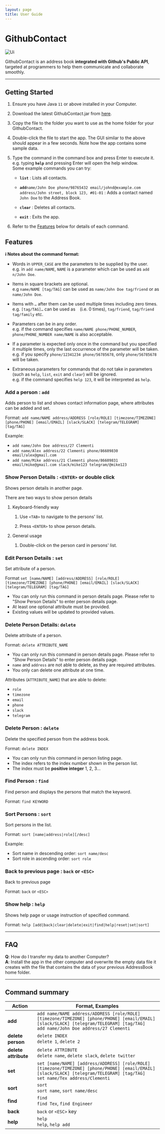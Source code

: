 ```yaml
---
layout: page
title: User Guide
---
```


# GithubContact

![Ui](images/Ui.png)

GithubContact is an address book **integrated with Github's Public API**, targeted at programmers to help them communicate and collaborate smoothly.

--------------------------------------------------------------------------------------------------------------------

## Getting Started

1. Ensure you have Java `11` or above installed in your Computer.

2. Download the latest GithubContact.jar from [here](https://github.com/AY2223S1-CS2103T-W08-2/tp/releases).

3. Copy the file to the folder you want to use as the home folder for your GithubContact.

4. Double-click the file to start the app. The GUI similar to the above should appear in a few seconds. Note how the app contains some sample data.

5. Type the command in the command box and press Enter to execute it. e.g. typing **`help`** and pressing Enter will open the help window.<br>
   Some example commands you can try:

   * **`list`** : Lists all contacts.

   * **`add`**`name/John Doe phone/98765432 email/johnd@example.com address/John street, block 123, #01-01` : Adds a contact named `John Doe` to the Address Book.

   * **`clear`** : Deletes all contacts.

   * **`exit`** : Exits the app.

6. Refer to the [Features](#features) below for details of each command.

## Features

<div markdown="block" class="alert alert-info">

**:information_source: Notes about the command format:**<br>

* Words in `UPPER_CASE` are the parameters to be supplied by the user.<br>
  e.g. in `add name/NAME`, `NAME` is a parameter which can be used as `add n/John Doe`.

* Items in square brackets are optional.<br>
  e.g `name/NAME [tag/TAG]` can be used as `name/John Doe tag/friend` or as `name/John Doe`.

* Items with `…`​ after them can be used multiple times including zero times.<br>
  e.g. `[tag/TAG]…​` can be used as ` ` (i.e. 0 times), `tag/friend`, `tag/friend tag/family` etc.

* Parameters can be in any order.<br>
  e.g. if the command specifies `name/NAME phone/PHONE_NUMBER`, `phone/PHONE_NUMBER name/NAME` is also acceptable.

* If a parameter is expected only once in the command but you specified it multiple times, only the last occurrence of the parameter will be taken.<br>
  e.g. if you specify `phone/12341234 phone/56785678`, only `phone/56785678` will be taken.

* Extraneous parameters for commands that do not take in parameters (such as `help`, `list`, `exit` and `clear`) will be ignored.<br>
  e.g. if the command specifies `help 123`, it will be interpreted as `help`.

</div>

### Add a person : `add`

Adds person to list and shows contact information page, where attributes can be added and set.

Format: `add name/NAME address/ADDRESS [role/ROLE] [timezone/TIMEZONE] [phone/PHONE] [email/EMAIL] [slack/SLACK] [telegram/TELEGRAM] [tag/TAG] `

Example:
- `add name/John Doe address/27 Clementi`
- `add name/Alex address/22 Clementi phone/86609830 email/alex@gmail.com`
- `add name/Mike address/21 Clementi phone/86609831 email/mike@gmail.com slack/mike123 telegram/@mike123`

### Show Person Details : `<ENTER>` or double click

Shows person details in another page.

There are two ways to show person details

1. Keyboard-friendly way

   1. Use `<TAB>` to navigate to the persons' list.
   
   2. Press `<ENTER>` to show person details.
   
2. General usage

   1. Double-click on the person card in persons' list.

### Edit Person Details : `set`

Set attribute of a person.

Format `set [name/NAME] [address/ADDRESS] [role/ROLE] [timezone/TIMEZONE] [phone/PHONE] [email/EMAIL] [slack/SLACK] [telegram/TELEGRAM] [tag/TAG] `

- You can only run this command in person details page. Please refer to "Show Person Details" to enter person details page.
- At least one optional attribute must be provided.
- Existing values will be updated to provided values.

### Delete Person Details: `delete`

Delete attribute of a person.

Format: `delete ATTRIBUTE_NAME`

- You can only run this command in person details page. Please refer to "Show Person Details" to enter person details page.
- `name` and `address` are not able to delete, as they are required attributes.
- You only can delete one attribute at one time.

Attributes (`ATTRIBUTE_NAME`) that are able to delete:
- `role`
- `timezone`
- `email`
- `phone`
- `slack`
- `telegram`

### Delete Person : `delete`

Delete the specified person from the address book.

Format: `delete INDEX`

- You can only run this command in person listing page.
- The index refers to the index number shown in the person list.
- The index must be **positive integer** 1, 2, 3...

### Find Person : `find`

Find person and displays the persons that match the keyword.

Format: `find KEYWORD`

### Sort Persons : `sort`

Sort persons in the list.

Format: `sort [name|address|role][/desc]`

Example:

- Sort name in descending order: `sort name/desc`
- Sort role in ascending order: `sort role`

### Back to previous page : `back` or `<ESC>`

Back to previous page

Format: `back` or `<ESC>`

### Show help : `help`

Shows help page or usage instruction of specified command.

Format: `help [add|back|clear|delete|exit|find|help|reset|set|sort]`

--------------------------------------------------------------------------------------------------------------------

## FAQ

**Q**: How do I transfer my data to another Computer?<br>
**A**: Install the app in the other computer and overwrite the empty data file it creates with the file that contains the data of your previous AddressBook home folder.

--------------------------------------------------------------------------------------------------------------------

## Command summary

| Action               | Format, Examples                                                                                                                                                                    |
|----------------------|-------------------------------------------------------------------------------------------------------------------------------------------------------------------------------------|
| **add**              | `add name/NAME address/ADDRESS [role/ROLE] [timezone/TIMEZONE] [phone/PHONE] [email/EMAIL] [slack/SLACK] [telegram/TELEGRAM] [tag/TAG]`<br> `add name/John Doe address/27 Clementi` |
| **delete person**    | `delete INDEX` <br> `delete 1`, `delete 2`                                                                                                                                          |
| **delete attribute** | `delete ATTRIBUTE` <br> `delete name`, `delete slack`, `delete twitter`                                                                                                             |
| **set**              | `set [name/NAME] [address/ADDRESS] [role/ROLE] [timezone/TIMEZONE] [phone/PHONE] [email/EMAIL] [slack/SLACK] [telegram/TELEGRAM] [tag/TAG]`<br> `set name/Tex address/Clementi`     |
| **sort**             | `sort` <br> `sort name`, `sort name/desc`                                                                                                                                           |
| **find**             | `find` <br> `find Tex`, `find Engineer`                                                                                                                                             |
| **back**             | `back` or `<ESC>` key                                                                                                                                                               |
| **help**             | `help` <br> `help`, `help add`                                                                                                                                                       |
